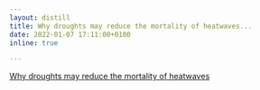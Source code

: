 ```yaml
---
layout: distill
title: Why droughts may reduce the mortality of heatwaves...
date: 2022-01-07 17:11:00+0100
inline: true

---
```


[Why droughts may reduce the mortality of heatwaves](https://www.science.org/doi/10.1126/sciadv.abe6653)
